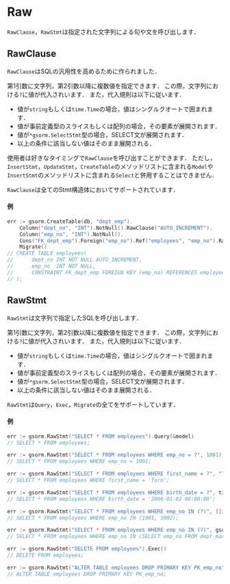 # Raw
`RawClause`，`RawStmt`は指定された文字列による句や文を呼び出します．


## RawClause
`RawClause`はSQLの汎用性を高めるために作られました．

第1引数に文字列，第2引数以降に複数値を指定できます．
この際，文字列における`?`に値が代入されいます．
また，代入規則は以下に従います．
- 値が`string`もしくは`time.Time`の場合，値はシングルクオートで囲まれます．
- 値が事前定義型のスライスもしくは配列の場合，その要素が展開されます．
- 値が`*gsorm.SelectStmt`型の場合，SELECT文が展開されます．
- 以上の条件に該当しない値はそのまま展開される．

使用者は好きなタイミングで`RawClause`を呼び出すことができます．
ただし，`InsertStmt`，`UpdateStmt`，`CreateTable`のメソッドリストに含まれる`Model`や`InsertStmt`のメソッドリストに含まれる`Select`と併用することはできません．

`RawClause`は全てのStmt構造体においてサポートされています．

#### 例
```go
err := gsorm.CreateTable(db, "dept_emp").
    Column("dept_no", "INT").NotNull().RawClause("AUTO_INCREMENT").
    Column("emp_no", "INT").NotNull().
    Cons("FK_dept_emp").Foreign("emp_no").Ref("employees", "emp_no").RawClause("ON UPDATE CASCADE").
    Migrate()
// CREATE TABLE employees(
//      dept_no INT NOT NULL AUTO_INCREMENT,
//      emp_no  INT NOT NULL,
//      CONSTRAINT FK_dept_emp FOREIGN KEY (emp_no) REFERENCES employees (emp_no) ON UPDATE CASCADE
// );
```


## RawStmt
`RawStmt`は文字列で指定したSQLを呼び出します．

第1引数に文字列，第2引数以降に複数値を指定できます．
この際，文字列における`?`に値が代入されいます．
また，代入規則は以下に従います．
- 値が`string`もしくは`time.Time`の場合，値はシングルクオートで囲まれます．
- 値が事前定義型のスライスもしくは配列の場合，その要素が展開されます．
- 値が`*gsorm.SelectStmt`型の場合，SELECT文が展開されます．
- 以上の条件に該当しない値はそのまま展開される．

`RawStmt`は`Query`，`Exec`，`Migrate`の全てをサポートしています．

#### 例
```go
err := gsorm.RawStmt("SELECT * FROM employees").Query(&model)
// SELECT * FROM employees;

err := gsorm.RawStmt("SELECT * FROM employees WHERE emp_no = ?", 1001).Query(&model)
// SELECT * FROM employees WHERE emp_no = 1001;

err := gsorm.RawStmt("SELECT * FROM employees WHERE first_name = ?", "Taro").Query(&model)
// SELECT * FROM employees WHERE first_name = 'Taro';

err := gsorm.RawStmt("SELECT * FROM employees WHERE birth_date = ?", time.Date(2006, time.January, 2, 0, 0, 0, 0, time.UTC)).Query(&model)
// SELECT * FROM employees WHERE birth_date = '2006-01-02 00:00:00';

err := gsorm.RawStmt("SELECT * FROM employees WHERE emp_no IN (?)", []int{1001, 1002}).Query(&model)
// SELECT * FROM employees WHERE emp_no IN (1001, 1002);

err := gsorm.RawStmt("SELECT * FROM employees WHERE emp_no IN (?)", gsorm.Select(nil, "emp_no").From("dept_manager")).Query(&model)
// SELECT * FROM employees WHERE emp_no IN (SELECT emp_no FROM dept_manager);

err := gsorm.RawStmt("DELETE FROM employees").Exec()
// DELETE FROM employees;

err := gsorm.RawStmt("ALTER TABLE employees DROP PRIMARY KEY PK_emp_no").Migrate()
// ALTER TABLE employees DROP PRIMARY KEY PK_emp_no;
```
